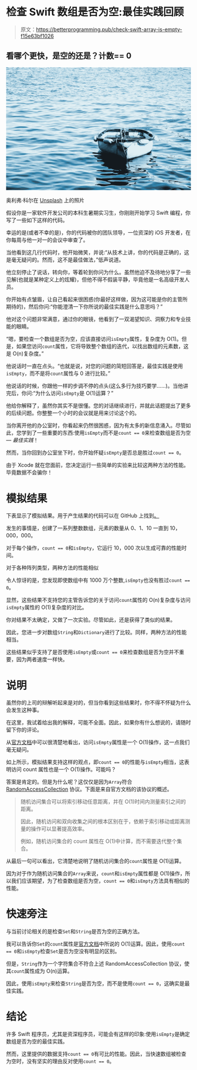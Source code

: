 # 检查 Swift 数组是否为空:最佳实践回顾

> 原文：<https://betterprogramming.pub/check-swift-array-is-empty-f15e63bf1026>

## 看哪个更快，是空的还是？计数== 0

![](img/83ea599b4245db335655393636a1ecc2.png)

奥利弗·科尔在 [Unsplash](https://unsplash.com/s/photos/empty?utm_source=unsplash&utm_medium=referral&utm_content=creditCopyText) 上的照片

假设你是一家软件开发公司的本科生暑期实习生，你刚刚开始学习 Swift 编程，你写了一些如下这样的代码。

幸运的是(或者不幸的是)，你的代码被你的团队领导，一位资深的 iOS 开发者，在你每周与他一对一的会议中审查了。

当他看到这几行代码时，他开始微笑，并说:“从技术上讲，你的代码是正确的，这是毫无疑问的。然而，这不是最佳做法，”低声说道。

他立刻停止了说话，转向你，等着轮到你问为什么。虽然他迫不及待地分享了一些见解(也就是某种定义上的炫耀)，但他不得不假装平静，毕竟他是一名高级开发人员。

你开始有点皱眉，让自己看起来很困惑(你最好这样做，因为这可能是你的主管所期待的)，然后你问:“你能澄清一下你所说的最佳实践是什么意思吗？”

他对这个问题非常满意，通过你的眼镜，他看到了一双渴望知识、洞察力和专业技能的眼睛。

“嗯，要检查一个数组是否为空，应该直接访问`isEmpty`属性，复杂度为 O(1)。但是，如果您访问`count`属性，它将导致整个数组的迭代，以找出数组的元素数，这是 O(n)复杂度。”

他说话时一直在点头。“也就是说，对您的问题的简短回答是，最佳实践是使用`isEmpty`，而不是将`count`属性与 0 进行比较。”

他说话的时候，你跟他一样的步调不停的点头(这么多行为技巧要学……)。当他讲完后，你问:“为什么访问`isEmpty`是 O(1)运算？”

他给你解释了，虽然你其实不是很懂。您的对话继续进行，并就此话题提出了更多的后续问题。你整整一个小时的会议就是用来讨论这个的。

当你离开他的办公室时，你看起来仍然很困惑，因为有太多的新信息涌入。尽管如此，您学到了一些重要的东西:使用`isEmpty`而不是`count == 0`来检查数组是否为空— *最佳实践*！

然而，当你回到办公室坐下时，你开始怀疑`isEmpty`是否总是胜过`count == 0`。

由于 Xcode 就在您面前，您决定运行一些简单的实验来比较这两种方法的性能。毕竟数据不会骗你！

# 模拟结果

下表显示了模拟结果。用于产生结果的代码可以在 GitHub 上找到[。](https://gist.github.com/ycui1/0cdd666d11556530c238ee2176ffe604)

发生的事情是，创建了一系列整数数组，元素的数量从 0、1、10 一直到 10，000，000。

对于每个操作，`count == 0`和`isEmpty`，它运行 10，000 次以生成可靠的性能时间。

对于各种阵列类型，两种方法的性能相似

令人惊讶的是，您发现即使数组中有 1000 万个整数,`isEmpty`也没有胜过`count == 0`。

显然，这些结果不支持您的主管告诉您的关于访问`count`属性的 O(n)复杂度与访问`isEmpty`属性的 O(1)复杂度的对比。

你对结果不太确定，又做了一次实验。尽管如此，还是获得了类似的结果。

因此，您进一步对数组`String`和`Dictionary`进行了比较。同样，两种方法的性能相当。

这些结果似乎支持了是否使用`isEmpty`或`count == 0`来检查数组是否为空并不重要，因为两者速度一样快。

# 说明

虽然你的上司的辩解听起来是对的，但当你看到这些结果时，你不得不怀疑为什么会发生这种事。

在这里，我试着给出我的解释，可能不全面。因此，如果你有什么想说的，请随时留下你的评论。

从[官方文档](https://developer.apple.com/documentation/swift/array/1688398-isempty)中可以很清楚地看出，访问`isEmpty`属性是一个 O(1)操作，这一点我们毫无疑问。

如上所示，模拟结果支持这样的观点，即`count == 0`的性能与`isEmpty`相当，这表明访问 count 属性也是一个 O(1)操作。可能吗？

答案是肯定的。但是为什么呢？这仅仅是因为`Array`符合 [RandomAccessCollection](https://developer.apple.com/documentation/swift/randomaccesscollection) 协议。下面是来自官方文档的该协议的概述。

> 随机访问集合可以将索引移动任意距离，并在 O(1)时间内测量索引之间的距离。
> 
> 因此，随机访问和双向收集之间的根本区别在于，依赖于索引移动或距离测量的操作可以显著提高效率。
> 
> 例如，随机访问集合的 count 属性在 O(1)中计算，而不需要迭代整个集合。

从最后一句可以看出，它清楚地说明了随机访问集合的`count`属性是 O(1)运算。

因为对于作为随机访问集合的`Array`来说，`count`和`isEmpty`属性都是 O(1)操作，所以我们应该期望，为了检查数组是否为空，`count == 0`和`isEmpty`方法具有相似的性能。

# 快速旁注

与当前讨论相关的是检查`Set`和`String`是否为空的正确方法。

我可以告诉你`Set`的`count`属性是[官方文档](https://developer.apple.com/documentation/swift/set/3018378-count)中所说的 O(1)运算。因此，使用`count == 0`和`isEmpty`检查`Set`是否为空没有明显的区别。

但是，`String`作为一个字符集合不符合上述 RandomAccessCollection 协议，使其`count`属性成为 O(n)运算。

因此，使用`isEmpty`来检查`String`是否为空，而不是使用`count == 0`，这确实是最佳实践。

# 结论

许多 Swift 程序员，尤其是资深程序员，可能会有这样的印象:使用`isEmpty`是确定数组是否为空的最佳实践。

然而，这里提供的数据支持`count == 0`有可比的性能。因此，当快速数组被检查为空时，没有坚实的理由反对使用`count == 0`。